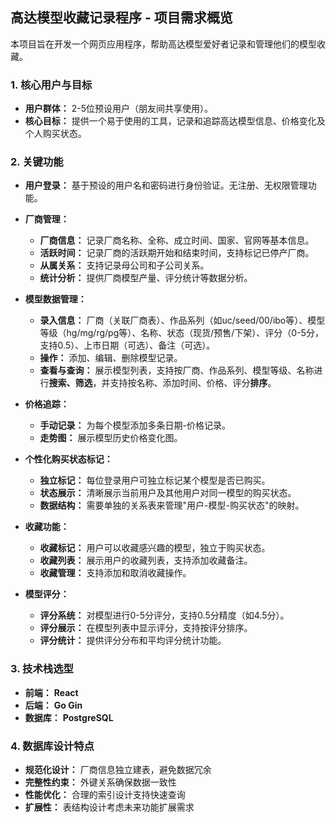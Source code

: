 ## 高达模型收藏记录程序 - 项目需求概览

本项目旨在开发一个网页应用程序，帮助高达模型爱好者记录和管理他们的模型收藏。

### 1. 核心用户与目标

* **用户群体：** 2-5位预设用户（朋友间共享使用）。
* **核心目标：** 提供一个易于使用的工具，记录和追踪高达模型信息、价格变化及个人购买状态。

### 2. 关键功能

* **用户登录：** 基于预设的用户名和密码进行身份验证。无注册、无权限管理功能。

* **厂商管理：**
    * **厂商信息：** 记录厂商名称、全称、成立时间、国家、官网等基本信息。
    * **活跃时间：** 记录厂商的活跃期开始和结束时间，支持标记已停产厂商。
    * **从属关系：** 支持记录母公司和子公司关系。
    * **统计分析：** 提供厂商模型产量、评分统计等数据分析。

* **模型数据管理：**
    * **录入信息：** 厂商（关联厂商表）、作品系列（如uc/seed/00/ibo等）、模型等级（hg/mg/rg/pg等）、名称、状态（现货/预售/下架）、评分（0-5分，支持0.5）、上市日期（可选）、备注（可选）。
    * **操作：** 添加、编辑、删除模型记录。
    * **查看与查询：** 展示模型列表，支持按厂商、作品系列、模型等级、名称进行**搜索、筛选**，并支持按名称、添加时间、价格、评分**排序**。

* **价格追踪：**
    * **手动记录：** 为每个模型添加多条日期-价格记录。
    * **走势图：** 展示模型历史价格变化图。

* **个性化购买状态标记：**
    * **独立标记：** 每位登录用户可独立标记某个模型是否已购买。
    * **状态展示：** 清晰展示当前用户及其他用户对同一模型的购买状态。
    * **数据结构：** 需要单独的关系表来管理"用户-模型-购买状态"的映射。

* **收藏功能：**
    * **收藏标记：** 用户可以收藏感兴趣的模型，独立于购买状态。
    * **收藏列表：** 展示用户的收藏列表，支持添加收藏备注。
    * **收藏管理：** 支持添加和取消收藏操作。

* **模型评分：**
    * **评分系统：** 对模型进行0-5分评分，支持0.5分精度（如4.5分）。
    * **评分展示：** 在模型列表中显示评分，支持按评分排序。
    * **评分统计：** 提供评分分布和平均评分统计功能。

### 3. 技术栈选型

* **前端：** **React**
* **后端：** **Go Gin**
* **数据库：** **PostgreSQL**

### 4. 数据库设计特点

* **规范化设计：** 厂商信息独立建表，避免数据冗余
* **完整性约束：** 外键关系确保数据一致性
* **性能优化：** 合理的索引设计支持快速查询
* **扩展性：** 表结构设计考虑未来功能扩展需求 
